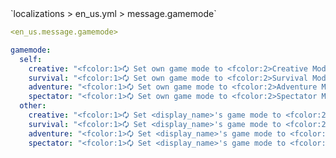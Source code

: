 <!--@include: @/parts/module/message/gamemode.md#title-->
<!--@include: @/parts/words.md#path--> `localizations > en_us.yml > message.gamemode`

<!--@include: @/parts/module/message/gamemode.md#explanation-->

<!--@include: @/parts/words.md#edit-->
```yaml
<en_us.message.gamemode>
```

<!--@include: @/parts/words.md#default-->
```yaml
gamemode:
  self:
    creative: "<fcolor:1>🗘 Set own game mode to <fcolor:2>Creative Mode"
    survival: "<fcolor:1>🗘 Set own game mode to <fcolor:2>Survival Mode"
    adventure: "<fcolor:1>🗘 Set own game mode to <fcolor:2>Adventure Mode"
    spectator: "<fcolor:1>🗘 Set own game mode to <fcolor:2>Spectator Mode"
  other:
    creative: "<fcolor:1>🗘 Set <display_name>'s game mode to <fcolor:2>Creative Mode"
    survival: "<fcolor:1>🗘 Set <display_name>'s game mode to <fcolor:2>Survival Mode"
    adventure: "<fcolor:1>🗘 Set <display_name>'s game mode to <fcolor:2>Adventure Mode"
    spectator: "<fcolor:1>🗘 Set <display_name>'s game mode to <fcolor:2>Spectator Mode"
```

<!--@include: @/parts/module/message/gamemode.md#parameters-->
<!--@include: @/parts/module/message/gamemode.md#localization-->